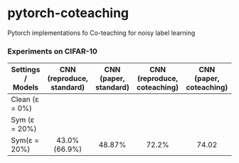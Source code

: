 # pytorch-coteaching
Pytorch implementations fo Co-teaching for noisy label learning



### Experiments on CIFAR-10
| Settings / Models   	| CNN (reproduce, standard) 	| CNN (paper, standard) 	| CNN (reproduce, coteaching) 	| CNN (paper, coteaching) 	|
|---------------------	|:-------------------------:	|:---------------------:	|:---------------------------:	|:-----------------------:	|
| Clean (ε = 0%)      	|                           	|                       	|                             	|                         	|
| Sym (ε = 20%) 	|                           	|                       	|                             	|                         	|
| Sym(ε = 20%) 	|       43.0% (66.9%)       	|         48.87%        	|            72.2%            	|          74.02          	|
